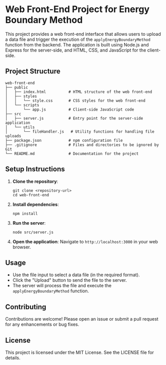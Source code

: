 # Web Front-End Project for Energy Boundary Method

This project provides a web front-end interface that allows users to upload a data file and trigger the execution of the `applyEnergyBoundaryMethod` function from the backend. The application is built using Node.js and Express for the server-side, and HTML, CSS, and JavaScript for the client-side.

## Project Structure

```
web-front-end
├── public
│   ├── index.html          # HTML structure of the web front-end
│   ├── styles
│   │   └── style.css       # CSS styles for the web front-end
│   └── scripts
│       └── app.js          # Client-side JavaScript code
├── src
│   ├── server.js           # Entry point for the server-side application
│   └── utils
│       └── fileHandler.js   # Utility functions for handling file uploads
├── package.json            # npm configuration file
├── .gitignore              # Files and directories to be ignored by Git
└── README.md               # Documentation for the project
```

## Setup Instructions

1. **Clone the repository**:
   ```
   git clone <repository-url>
   cd web-front-end
   ```

2. **Install dependencies**:
   ```
   npm install
   ```

3. **Run the server**:
   ```
   node src/server.js
   ```

4. **Open the application**:
   Navigate to `http://localhost:3000` in your web browser.

## Usage

- Use the file input to select a data file (in the required format).
- Click the "Upload" button to send the file to the server.
- The server will process the file and execute the `applyEnergyBoundaryMethod` function.

## Contributing

Contributions are welcome! Please open an issue or submit a pull request for any enhancements or bug fixes.

## License

This project is licensed under the MIT License. See the LICENSE file for details.